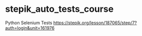 # stepik_auto_tests_course
Python Selenium Tests
https://stepik.org/lesson/187065/step/7?auth=login&unit=161976  